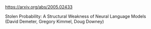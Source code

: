 https://arxiv.org/abs/2005.02433

Stolen Probability: A Structural Weakness of Neural Language Models (David Demeter, Gregory Kimmel, Doug Downey)

